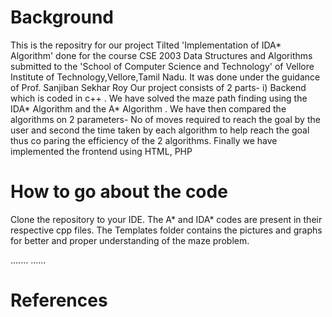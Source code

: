 <h1>Background</h1>
This is the repositry for our project Tilted 'Implementation of IDA* Algorithm' done for the course CSE 2003 Data Structures and Algorithms submitted to 
the 'School of Computer Science and Technology' of Vellore Institute of Technology,Vellore,Tamil Nadu.
It was done under the guidance of Prof. Sanjiban Sekhar Roy
Our project consists of 2 parts- i) Backend which is coded in c++ . We have solved the maze path finding using the IDA* Algorithm and the A* Algorithm . We have then compared the  algorithms on 2 parameters- No of moves required to reach the  goal by the user and second the time taken by each algorithm to help reach the goal thus co paring the efficiency of the 2 algorithms.
Finally we have implemented the frontend using HTML, PHP 
  <h1>How to go about the code</h1>
  Clone the repository to your IDE.
  The A* and IDA* codes are present in their respective cpp files.
  The Templates folder contains the pictures and graphs for better and proper  understanding of the maze problem.
  
  .......
  ......
   <h1>References</h1>
  




